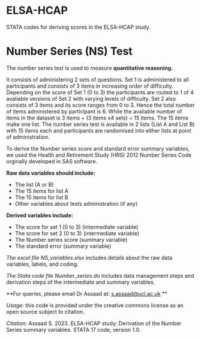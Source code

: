 # ELSA-HCAP
STATA codes for deriving scores in the ELSA-HCAP study.

# Number Series (NS) Test

The number series test is used to measure **quantitative reasoning.** 

It consists of administering 2 sets of questions. Set 1 is administered to all participants and consists of 3 items in increasing order of difficulty. Depending on the score of Set 1 (0 to 3) the participants are routed to 1 of 4 avaliable versions of Set 2 with varying levels of difficulty. Set 2 also consists of 3 items and its score ranges from 0 to 3. Hence the total number of items administered by participant is 6. While the available number of items in the dataset is 3 items + (3 items x4 sets) = 15 items. The 15 items make one list. The number series test is available in 2 lists (List A and List B) with 15 items each and participants are randomised into either lists at point of administration.   

To derive the Number series score and standard error summary variables, we used the Health and Retirement Study (HRS) 2012 Number Series Code orginally developed in SAS software.

**Raw data variables should include:**
* The list (A or B)
* The 15 items for list A 
* The 15 items for list B
* Other variables about tests administration (if any)

**Derived variables include:**
* The score for set 1 (0 to 3) (intermediate variable)
* The score for set 2 (0 to 3) (intermediate variable)
* The Number series score (summary variable)
* The standard error (summary variable)

*The excel file NS_variables.xlsx* includes details about the raw data variables, labels, and coding. 

*The Stata code file Number_series.do* includes data management steps and derivation steps of the intermediate and summary variables.

**For queries, please email Dr Assaad at: s.assaad@ucl.ac.uk **

*Usage*: this code is provided under the creative commons license as an open source subject to citation.

*Citation*:  Assaad S. 2023. ELSA-HCAP study: Derivation of the Number Series summary variables. STATA 17 code, version 1.0. 






